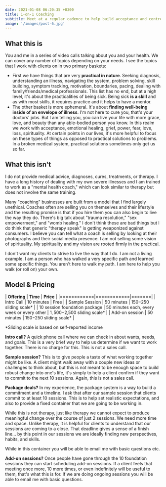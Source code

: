 ```yaml
---
date: 2021-01-08 06:20:35 +0300
title: 1-on-1 Coaching
subtitle: Meet at a regular cadence to help build acceptance and control over chronic illness
image: '/images/post-6.jpg'
---
```


## What this is

You and me in a series of video calls talking about you and your health. We can cover any number of topics depending on your needs. I see the topics that I work with clients on in two primary baskets: 

* First we have things that are very **practical in nature**. Seeking diagnosis, understanding an illness, navigating the system, problem solving, skill building, symptom tracking, motivation, boundaries, pacing, dealing with family/friends/medical professionals. This list has no end, but at a high level, it's about the practicalities of being sick. Being sick **is a skill** and as with most skills, it requires practice and it helps to have a mentor.
* The other basket is more ephemeral. It's about **finding well-being inside of an envelope of illness**. I'm not here to cure you, that's your doctors' jobs. But I am telling you, you can live your life with more grace, love, and beauty than any able-bodied person you know. In this realm we work with acceptance, emotional healing, grief, power, fear, love, loss, spirituality. At certain points in our lives, it's more helpful to focus on these types of things as opposed to practical solutions to problems. In a broken medical system, practical solutions sometimes only get us so far.


## What this isn't

I do not provide medical advice, diagnoses, cures, treatments, or therapy. I have a long history of dealing with my own severe illnesses and I am trained to work as a "mental health coach," which can look similar to therapy but does not involve the same training.

Many "coaching" businesses are built from a model that I find largely unethical. Coaches often are selling you on themselves and their lifestyle and the resulting promise is that if you hire them you can also begin to live the way they do. There's big talk about "trauma resolution," "sex empowerment," and "womb healing." I don't think these are bad things but I do think that generic "therapy speak" is getting weaponized against consumers. I believe you can tell what a coach is selling by looking at their photographs and their social media presence. I am not selling some vision of spirituality. My spirituality and my vision are rooted firmly in the practical.

I don't want my clients to strive to live the way that I do. I am not a living example. I am a person who has walked a very specific path and learned some specific things. You aren't here to walk my path. I am here to help you walk (or roll on) your own. 


## Model & Pricing

| **Offering**   | **Time**       | **Price** |
|============|============|=======|
| Intro Call | 10 minutes | Free  |
| Sample Session | 50 minutes | $150-$250 sliding scale* |
| 10 session foundation package | 50 minutes each, every week or every other | $1,500-$2,500 sliding scale* |
| Add-on session | 50 minutes | $150-$250 sliding scale* |

*Sliding scale is based on self-reported income

**Intro call?** A quick phone call where we can check in about wants, needs, and goals. This is a very brief way to help us determine if we want to work together. There is no charge for this. This is not a sales call.

**Sample session?** This is to give people a taste of what working together might be like. A client might walk away with a couple new ideas or challenges to think about, but this is not meant to be enough space to build robust change into one's life, it's simply to help a client confirm if they want to commit to the next 10 sessions. Again, this is not a sales call. 

**Package deals?** In my experience, the package system is a way to build a commitment and a timeline. I ask that after our sample session that clients commit to at least 10 sessions. This is to help set realistic expectations, and also to provide a fixed container that we are going to be working in. 

While this is not therapy, just like therapy we cannot expect to produce meaningful change over the course of just 2 sessions. We need more time and space. Unlike therapy, it is helpful for clients to understand that our sessions are coming to a close. That deadline gives a sense of a finish line... by this point in our sessions we are ideally finding new perspectives, habits, and skills.

While in this container you will be able to email me with basic questions etc. 

**Add-on sessions?** Once people have gone through the 10 foundation sessions they can start scheduling add-on sessions. If a client feels that meeting once more, 10 more times, or even indefinitely will be useful to them, that's what this is for. If we are doing ongoing sessions you will be able to email me with basic questions.

















